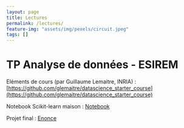 ```yaml
---
layout: page
title: Lectures
permalink: /lectures/
feature-img: "assets/img/pexels/circuit.jpeg"
tags: []
---
```


# TP Analyse de données - ESIREM 
Eléments de cours (par Guillaume Lemaitre, INRIA) : [https://github.com/glemaitre/datascience_starter_course](https://github.com/glemaitre/datascience_starter_course)

Notebook Scikit-learn maison : [Notebook](../assets/data/warmup.ipynb)

Projet final : [Enonce](../assets/pdf/enonce.pdf)